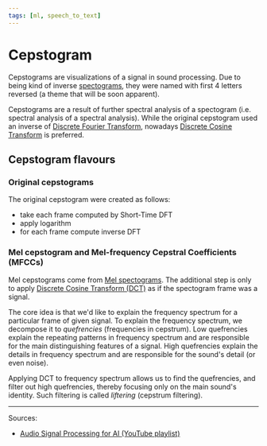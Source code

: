 ```yaml
---
tags: [ml, speech_to_text]
---
```


# Cepstogram

Cepstograms are visualizations of a signal in sound processing. Due to being
kind of inverse [spectograms](./spectogram.md), they were named with first 4
letters reversed (a theme that will be soon apparent).

Cepstograms are a result of further spectral analysis of a spectogram (i.e.
spectral analysis of a spectral analysis). While the original cepstogram used an
inverse of [Discrete Fourier Transform](./discrete_fourier_transform.md),
nowadays [Discrete Cosine Transform](./discrete_cosine_transform.md) is
preferred.

## Cepstogram flavours

### Original cepstograms

The original cepstogram were created as follows:
- take each frame computed by Short-Time DFT
- apply logarithm
- for each frame compute inverse DFT

### Mel cepstogram and Mel-frequency Cepstral Coefficients (MFCCs)

Mel cepstograms come from [Mel spectograms](./spectogram.md). The additional
step is only to apply [Discrete Cosine Transform
(DCT)](./discrete_cosine_transform.md) as if the spectogram frame was a signal.

The core idea is that we'd like to explain the frequency spectrum for a
particular frame of given signal. To explain the frequency spectrum, we
decompose it to *quefrencies* (frequencies in cepstrum). Low quefrencies explain
the repeating patterns in frequency spectrum and are responsible for the main
distinguishing features of a signal. High quefrencies explain the details in
frequency spectrum and are responsible for the sound's detail (or even noise).

Applying DCT to frequency spectrum allows us to find the quefrencies, and filter
out high quefrencies, thereby focusing only on the main sound's identity. Such
filtering is called *liftering* (cepstrum filtering).

---
Sources:
  - [Audio Signal Processing for AI (YouTube playlist)](https://www.youtube.com/playlist?list=PL-wATfeyAMNqIee7cH3q1bh4QJFAaeNv0)
